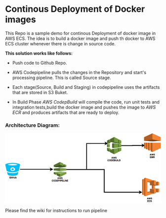 # Continous Deployment of Docker images

This Repo is a sample demo for continous Deployment of docker image in AWS ECS. The idea is to build a docker image and push th docker to AWS ECS cluster whenever there is change in source code.

**This solution works like follows:**

* Push code to Github Repo.

* AWS Codepipeline pulls the changes in the Repository and start's processing pipeline. This is called Source stage.

* Each stage(Source, Build and Staging) in codepipeline uses the artifacts that are stored in S3 Buket.

* In Build Phase *AWS CodepBuild* will compile the code, run unit tests and integration tests,build the docker image and pushes the image to *AWS ECR* and produces artifacts that are ready to deploy.

### **Architecture Diagram:**
![architecture](https://github.com/naveenkerati/ci-cd-demo/blob/master/images/architec.png)


Please find the wiki for instructions to run pipeline
